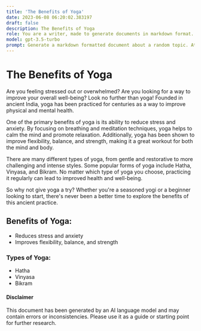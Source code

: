 ```yaml
---
title: 'The Benefits of Yoga'
date: 2023-06-08 06:20:02.383197
draft: false
description: The Benefits of Yoga
role: You are a writer, made to generate documents in markdown format. It is very important that all of the documents you generate are in valid markdown format.
model: gpt-3.5-turbo
prompt: Generate a markdown formatted document about a random topic. At the bottom, include a disclaimer explaining that the document was generated by you. The first line of the document should be the title. Make sure that the entire document is in proper markdown format, using a mix of various tags to make the document visually appealing.
---
```


# The Benefits of Yoga

Are you feeling stressed out or overwhelmed? Are you looking for a way to improve your overall well-being? Look no further than yoga! Founded in ancient India, yoga has been practiced for centuries as a way to improve physical and mental health. 

One of the primary benefits of yoga is its ability to reduce stress and anxiety. By focusing on breathing and meditation techniques, yoga helps to calm the mind and promote relaxation. Additionally, yoga has been shown to improve flexibility, balance, and strength, making it a great workout for both the mind and body.

There are many different types of yoga, from gentle and restorative to more challenging and intense styles. Some popular forms of yoga include Hatha, Vinyasa, and Bikram. No matter which type of yoga you choose, practicing it regularly can lead to improved health and well-being.

So why not give yoga a try? Whether you're a seasoned yogi or a beginner looking to start, there's never been a better time to explore the benefits of this ancient practice.

## Benefits of Yoga:
- Reduces stress and anxiety
- Improves flexibility, balance, and strength

### Types of Yoga:
- Hatha
- Vinyasa
- Bikram

#### Disclaimer

This document has been generated by an AI language model and may contain errors or inconsistencies. Please use it as a guide or starting point for further research.